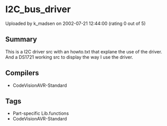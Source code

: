 # I2C_bus_driver

Uploaded by k_madsen on 2002-07-21 12:44:00 (rating 0 out of 5)

## Summary

This is a I2C driver src with an howto.txt that explane the use of the driver. And a DS1721 working src to display the way I use the driver.

## Compilers

- CodeVisionAVR-Standard

## Tags

- Part-specific Lib.functions
- CodeVisionAVR-Standard
